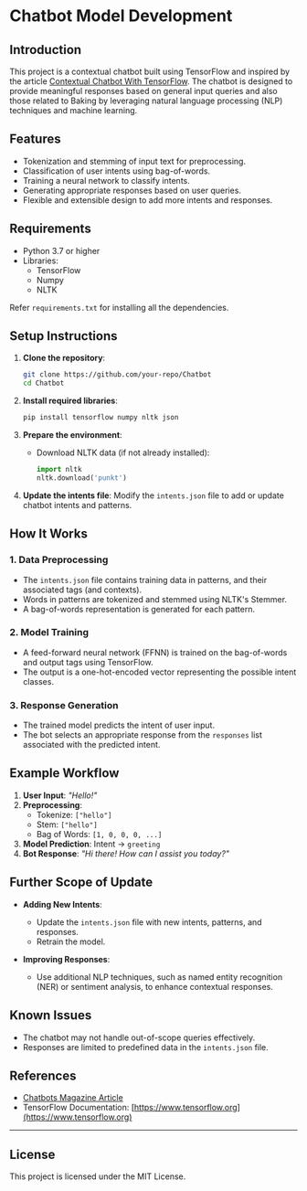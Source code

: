 # Chatbot Model Development

## Introduction
This project is a contextual chatbot built using TensorFlow and inspired by the article [Contextual Chatbot With TensorFlow](https://chatbotsmagazine.com/contextual-chat-bots-with-tensorflow-4391749d0077). The chatbot is designed to provide meaningful responses based on general input queries and also those related to Baking by leveraging natural language processing (NLP) techniques and machine learning.

## Features
- Tokenization and stemming of input text for preprocessing.
- Classification of user intents using bag-of-words.
- Training a neural network to classify intents.
- Generating appropriate responses based on user queries.
- Flexible and extensible design to add more intents and responses.

## Requirements
- Python 3.7 or higher
- Libraries:
  - TensorFlow
  - Numpy
  - NLTK
 
Refer `requirements.txt` for installing all the dependencies.


## Setup Instructions
1. **Clone the repository**:
   ```bash
   git clone https://github.com/your-repo/Chatbot
   cd Chatbot
   ```

2. **Install required libraries**:
   ```bash
   pip install tensorflow numpy nltk json
   ```

3. **Prepare the environment**:
   - Download NLTK data (if not already installed):
     ```python
     import nltk
     nltk.download('punkt')
     ```

4. **Update the intents file**:
   Modify the `intents.json` file to add or update chatbot intents and patterns.


## How It Works
### 1. **Data Preprocessing**
   - The `intents.json` file contains training data in patterns, and their associated tags (and contexts).
   - Words in patterns are tokenized and stemmed using NLTK's Stemmer.
   - A bag-of-words representation is generated for each pattern.

### 2. **Model Training**
   - A feed-forward neural network (FFNN) is trained on the bag-of-words and output tags using TensorFlow.
   - The output is a one-hot-encoded vector representing the possible intent classes.

### 3. **Response Generation**
   - The trained model predicts the intent of user input.
   - The bot selects an appropriate response from the `responses` list associated with the predicted intent.

## Example Workflow
1. **User Input**: *"Hello!"*
2. **Preprocessing**:
   - Tokenize: `["hello"]`
   - Stem: `["hello"]`
   - Bag of Words: `[1, 0, 0, 0, ...]`
3. **Model Prediction**: Intent -> `greeting`
4. **Bot Response**: *"Hi there! How can I assist you today?"*

## Further Scope of Update
- **Adding New Intents**:
  - Update the `intents.json` file with new intents, patterns, and responses.
  - Retrain the model.

- **Improving Responses**:
  - Use additional NLP techniques, such as named entity recognition (NER) or sentiment analysis, to enhance contextual responses.


## Known Issues
- The chatbot may not handle out-of-scope queries effectively.
- Responses are limited to predefined data in the `intents.json` file.


## References
- [Chatbots Magazine Article](https://chatbotsmagazine.com/contextual-chat-bots-with-tensorflow-4391749d0077)
- TensorFlow Documentation: [https://www.tensorflow.org](https://www.tensorflow.org)

---

## License
This project is licensed under the MIT License.
